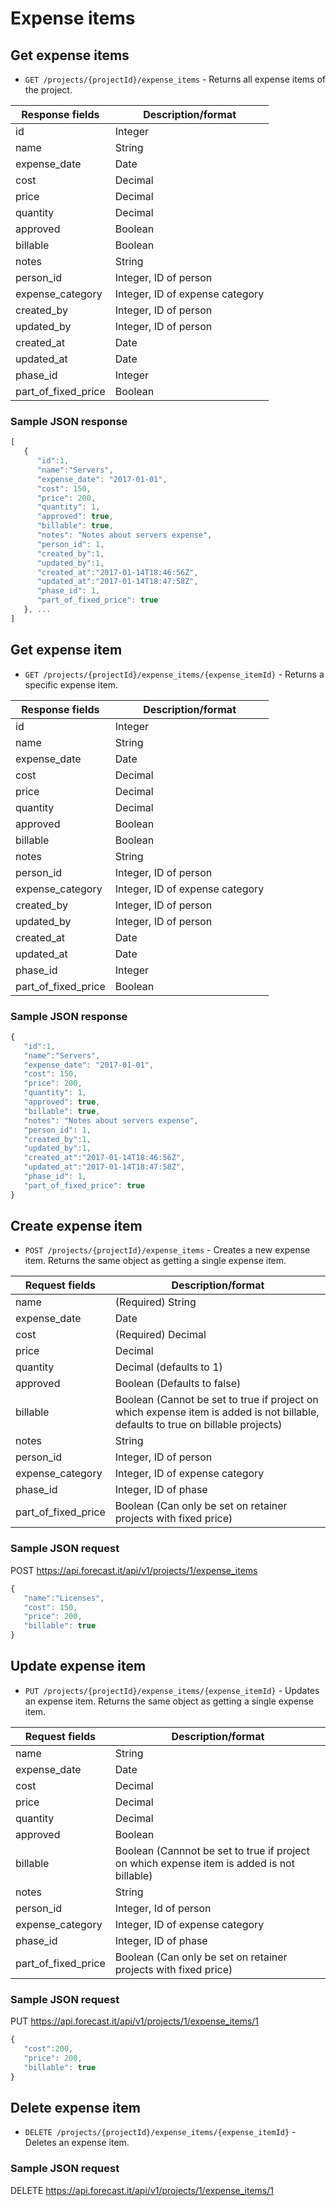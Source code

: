 # Expense items

## Get expense items

* `GET /projects/{projectId}/expense_items` - Returns all expense items of the project.

| Response fields     | Description/format              |
| ------------------- | ------------------------------- |
| id                  | Integer                         |
| name                | String                          |
| expense_date        | Date                            |
| cost                | Decimal                         |
| price               | Decimal                         |
| quantity            | Decimal                         |
| approved            | Boolean                         |
| billable            | Boolean                         |
| notes               | String                          |
| person_id           | Integer, ID of person           |
| expense_category    | Integer, ID of expense category |
| created_by          | Integer, ID of person           |
| updated_by          | Integer, ID of person           |
| created_at          | Date                            |
| updated_at          | Date                            |
| phase_id            | Integer                         |
| part_of_fixed_price | Boolean                         |

### Sample JSON response

```javascript
[
   {
      "id":1,
      "name":"Servers",
      "expense_date": "2017-01-01",
      "cost": 150,
      "price": 200,
      "quantity": 1,
      "approved": true,
      "billable": true,
      "notes": "Notes about servers expense",
      "person_id": 1,
      "created_by":1,
      "updated_by":1,
      "created_at":"2017-01-14T18:46:56Z",
      "updated_at":"2017-01-14T18:47:58Z",
	  "phase_id": 1,
	  "part_of_fixed_price": true
   }, ...
]
```

## Get expense item

* `GET /projects/{projectId}/expense_items/{expense_itemId}` - Returns a specific expense item.

| Response fields     | Description/format              |
| ------------------- | ------------------------------- |
| id                  | Integer                         |
| name                | String                          |
| expense_date        | Date                            |
| cost                | Decimal                         |
| price               | Decimal                         |
| quantity            | Decimal                         |
| approved            | Boolean                         |
| billable            | Boolean                         |
| notes               | String                          |
| person_id           | Integer, ID of person           |
| expense_category    | Integer, ID of expense category |
| created_by          | Integer, ID of person           |
| updated_by          | Integer, ID of person           |
| created_at          | Date                            |
| updated_at          | Date                            |
| phase_id            | Integer                         |
| part_of_fixed_price | Boolean                         |

### Sample JSON response

```javascript
{
   "id":1,
   "name":"Servers",
   "expense_date": "2017-01-01",
   "cost": 150,
   "price": 200,
   "quantity": 1,
   "approved": true,
   "billable": true,
   "notes": "Notes about servers expense",
   "person_id": 1,
   "created_by":1,
   "updated_by":1,
   "created_at":"2017-01-14T18:46:56Z",
   "updated_at":"2017-01-14T18:47:58Z",
   "phase_id": 1,
   "part_of_fixed_price": true   
}
```

## Create expense item

* `POST /projects/{projectId}/expense_items` - Creates a new expense item. Returns the same object as getting a single expense item.

| Request fields   | Description/format                                                                                                                |
| ---------------- | --------------------------------------------------------------------------------------------------------------------------------- |
| name             | (Required) String                                                                                                                 |
| expense_date     | Date                                                                                                                              |
| cost             | (Required) Decimal                                                                                                                |
| price            | Decimal                                                                                                                           |
| quantity         | Decimal (defaults to 1)                                                                                                    |
| approved         | Boolean (Defaults to false)                                                                                                        |
| billable         | Boolean (Cannot be set to true if project on which expense item is added is not billable, defaults to true on billable projects) |
| notes            | String                                                                                                                            |
| person_id        | Integer, ID of person                                                                                                             |
| expense_category | Integer, ID of expense category                                                                                                   |
| phase_id            | Integer, ID of phase                                                                                                           |
| part_of_fixed_price | Boolean (Can only be set on retainer projects with fixed price)                                                                |

### Sample JSON request

POST https://api.forecast.it/api/v1/projects/1/expense_items

```javascript
{
   "name":"Licenses",
   "cost": 150,
   "price": 200,
   "billable": true
}
```

## Update expense item

* `PUT /projects/{projectId}/expense_items/{expense_itemId}` - Updates an expense item. Returns the same object as getting a single expense item.

| Request fields   | Description/format                                                                         |
| ---------------- | ------------------------------------------------------------------------------------------ |
| name             | String                                                                                     |
| expense_date     | Date                                                                                       |
| cost             | Decimal                                                                                    |
| price            | Decimal                                                                                    |
| quantity         | Decimal                                                                                    |
| approved         | Boolean                                                                                    |
| billable         | Boolean (Cannnot be set to true if project on which expense item is added is not billable) |
| notes            | String                                                                                     |
| person_id        | Integer, Id of person                                                                      |
| expense_category | Integer, ID of expense category                                                            |
| phase_id            | Integer, ID of phase                                                                    |
| part_of_fixed_price | Boolean (Can only be set on retainer projects with fixed price)                         |

### Sample JSON request

PUT https://api.forecast.it/api/v1/projects/1/expense_items/1

```javascript
{
   "cost":200,
   "price": 200,
   "billable": true
}
```

## Delete expense item

* `DELETE /projects/{projectId}/expense_items/{expense_itemId}` - Deletes an expense item.

### Sample JSON request

DELETE https://api.forecast.it/api/v1/projects/1/expense_items/1
